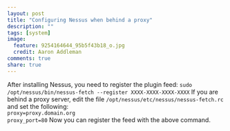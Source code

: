 ```yaml
---
layout: post
title: "Configuring Nessus when behind a proxy"
description: ""
tags: [system]
image:
  feature: 9254164644_95b5f43b18_o.jpg
  credit: Aaron Addleman
comments: true
share: true
---
```



<p>After installing Nessus, you need to register the plugin feed:
<code>sudo /opt/nessus/bin/nessus-fetch --register XXXX-XXXX-XXXX-XXXX</code>
If you are behind a proxy server, edit the file <code>/opt/nessus/etc/nessus/nessus-fetch.rc</code> and set the following:
<code>
proxy=proxy.domain.org
proxy_port=80</code>
Now you can register the feed with the above command.</p>
